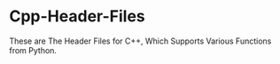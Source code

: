 # Cpp-Header-Files
These are The Header Files for C++, Which Supports Various Functions from Python.
